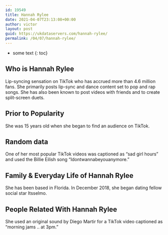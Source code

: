 ```yaml
---
id: 19549
title: Hannah Rylee
date: 2021-04-07T23:13:08+00:00
author: victor
layout: post
guid: https://ukdataservers.com/hannah-rylee/
permalink: /04/07/hannah-rylee/
---
```


* some text
{: toc}


## Who is Hannah Rylee



Lip-syncing sensation on TikTok who has accrued more than 4.6 million fans. She primarily posts lip-sync and dance content set to pop and rap songs. She has also been known to post videos with friends and to create split-screen duets. 

                
                
                
## Prior to Popularity



She was 15 years old when she began to find an audience on TikTok. 

                
                
                
## Random data



One of her most popular TikTok videos was captioned as &#8220;sad girl hours&#8221; and used the Billie Eilish song &#8220;Idontwannabeyouanymore.&#8221; 

                
                
                
## Family & Everyday Life of Hannah Rylee



She has been based in Florida. In December 2018, she began dating fellow social star Itsselmo. 

                
                
                
## People Related With Hannah Rylee



She used an original sound by Diego Martir for a TikTok video captioned as &#8220;morning jams .. at 3pm.&#8221; 

                
              
            
          
          
          